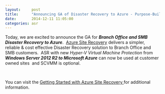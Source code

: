 ```yaml
---
layout:     post
title:      "Announcing GA of Disaster Recovery to Azure - Purpose-Built for Branch Offices and SMB"
date:       2014-12-11 11:05:00
categories: asr
---
```

Today, we are excited to announce the GA for **_Branch Office and SMB Disaster Recovery to Azure_**.   [Azure Site Recovery](https://aka.ms/smb_asr_landingpage) delivers a simpler, reliable & cost effective Disaster Recovery solution to Branch Office and SMB customers.  ASR with new _Hyper-V Virtual Machine Protection_ from **_Windows Server 2012 R2 to Microsoft Azure_** can now be used at customer owned sites  and SCVMM is optional.

 

You can visit the [Getting Started with Azure Site Recovery ](https://aka.ms/smb_asr_gettingstarted)for additional information.
